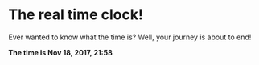 # The real time clock!

Ever wanted to know what the time is? Well, your journey is about to end!

**The time is Nov 18, 2017, 21:58**